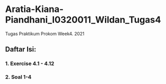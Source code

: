 # Aratia-Kiana-Piandhani_I0320011_Wildan_Tugas4

Tugas Praktikum Prokom Week4. 2021

## Daftar Isi:
### 1. Exercise 4.1 - 4.12
### 2. Soal 1-4

